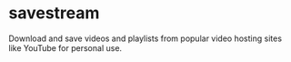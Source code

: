 # savestream
Download and save videos and playlists from popular video hosting sites like YouTube for personal use.
